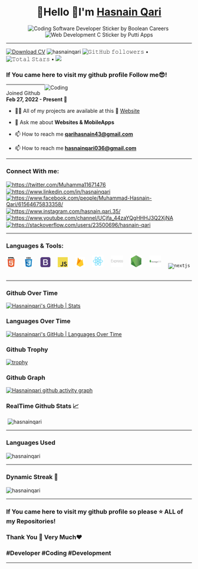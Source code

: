<h1 align="center">🤗Hello 👋I'm <a href="https://hasnain-qari.netlify.app">Hasnain Qari</a></h1>
<p align="center">
<a><img src="https://media2.giphy.com/media/cUAGuLiEcTBwRfkAQq/giphy.gif?cid=ecf05e474bjrlcjt6yc7w0t20djokbtl9i4e9iqkie9anv8i&amp;rid=giphy.gif&amp;ct=s" alt="Coding Software Developer Sticker by Boolean Careers" style="width: 350px; height: 250px; left: 0px; top: 0px;"></a>&nbsp
<a>
<img src="https://media4.giphy.com/media/juua9i2c2fA0AIp2iq/giphy.gif?cid=ecf05e47cjwlyt9w4vzwklu5cazoassvtuwrmkg44u25h0it&amp;rid=giphy.gif&amp;ct=s" alt="Web Development C Sticker by Putti Apps" style="width: 390px; height: 250px; left: 0px; top: 0px;">
</a>
</p>
<hr />
<p align="center">
<!--   <a href="https://user-badge.committers.top/pakistan/hasnainqari"><img src="https://user-badge.committers.top/pakistan/hasnainqari.svg"></a> • -->

[![Download CV](https://img.shields.io/badge/Download%20CV-red)](https://drive.google.com/file/d/1EIiyigneEMaSkfLud4beVza9Gt02hQO8/view?usp=sharing)
  <img src="https://komarev.com/ghpvc/?username=hasnainqari&label=Profile%20views&color=0e75b6&style=flat" alt="hasnainqari" />
  <img alt="𝙶𝚒𝚝𝙷𝚞𝚋 𝚏𝚘𝚕𝚕𝚘𝚠𝚎𝚛𝚜" src="https://img.shields.io/github/followers/hasnainqari?label=Followers&style=social"> •
  <img src="https://img.shields.io/github/stars/hasnainqari?label=Stars" alt="𝚃𝚘𝚝𝚊𝚕 𝚂𝚝𝚊𝚛𝚜"> •
  <a href="https://github.com/sponsors/hasnainqari"><img src="https://img.shields.io/static/v1?label=Sponsor&message=%E2%9D%A4&logo=GitHub&color=%23fe8e86"/></a>
</p>

### If You came here to visit my github profile Follow me😎!
<img align="right" alt="Coding" width="400" src="https://analyticsindiamag.com/wp-content/uploads/2018/12/developer-dribbble.gif">
<hr />
Joined Github <b> Feb 27, 2022 - Present </b> 🥳

- 👨‍💻 All of my projects are available at this 🔗 [Website](https://hasnain-qari.netlify.app)

- 💬 Ask me about **Websites & MobileApps**

- 📫 How to reach me **qarihasnain43@gmail.com**
- 📫 How to reach me **hasnainqari036@gmail.com**
<hr />
<h3 align="left">Connect With me:</h3>
<p align="left">
<a href="https://twitter.com/Muhamma11671476" target="blank"><img align="center" src="https://raw.githubusercontent.com/rahuldkjain/github-profile-readme-generator/master/src/images/icons/Social/twitter.svg" alt="https://twitter.com/Muhamma11671476" height="30" width="40" /></a>
<a href="https://www.linkedin.com/in/hasnainqari" target="blank"><img align="center" src="https://raw.githubusercontent.com/rahuldkjain/github-profile-readme-generator/master/src/images/icons/Social/linked-in-alt.svg" alt="https://www.linkedin.com/in/hasnainqari" height="30" width="40" /></a>
<a href="https://www.facebook.com/people/Muhammad-Hasnain-Qari/61564675833358/" target="blank"><img align="center" src="https://raw.githubusercontent.com/rahuldkjain/github-profile-readme-generator/master/src/images/icons/Social/facebook.svg" alt="https://www.facebook.com/people/Muhammad-Hasnain-Qari/61564675833358/" height="30" width="40" /></a>  
<a href="https://www.instagram.com/hasnain.qari.35/" target="blank"><img align="center" src="https://raw.githubusercontent.com/rahuldkjain/github-profile-readme-generator/master/src/images/icons/Social/instagram.svg" alt="https://www.instagram.com/hasnain.qari.35/" height="30" width="40" /></a>
<a href="https://youtube.com/@hasnainqari" target="blank"><img align="center" src="https://raw.githubusercontent.com/rahuldkjain/github-profile-readme-generator/master/src/images/icons/Social/youtube.svg" alt="https://www.youtube.com/channel/UCjfa_44zaYQgHHHJ3Q2XjNA" height="30" width="40" /></a>
<a href="https://stackoverflow.com/users/23500696/hasnain-qari" target="blank"><img align="center" src="https://upload.wikimedia.org/wikipedia/commons/thumb/e/ef/Stack_Overflow_icon.svg/768px-Stack_Overflow_icon.svg.png" alt="https://stackoverflow.com/users/23500696/hasnain-qari" height="40" width="40" /></a>

</p>
<hr />
<h3 align="left">Languages & Tools:</h3>
<code><img height="27" src="https://raw.githubusercontent.com/github/explore/80688e429a7d4ef2fca1e82350fe8e3517d3494d/topics/html/html.png" alt="HTML"></code> &nbsp; &nbsp;
<code><img height="27" src="https://raw.githubusercontent.com/github/explore/80688e429a7d4ef2fca1e82350fe8e3517d3494d/topics/css/css.png" alt="CSS"></code>  &nbsp; &nbsp;
<code><img height="27" src="https://raw.githubusercontent.com/github/explore/80688e429a7d4ef2fca1e82350fe8e3517d3494d/topics/bootstrap/bootstrap.png" alt="Bootstrap"></code> &nbsp; &nbsp;
<code><img height="27" src="https://raw.githubusercontent.com/github/explore/80688e429a7d4ef2fca1e82350fe8e3517d3494d/topics/javascript/javascript.png" alt="Javascript"></code>  &nbsp; &nbsp;
<code><img height="27" src="https://raw.githubusercontent.com/github/explore/80688e429a7d4ef2fca1e82350fe8e3517d3494d/topics/firebase/firebase.png" alt="Firebase"></code>  &nbsp; &nbsp;
<code><img height="32" src="https://raw.githubusercontent.com/github/explore/80688e429a7d4ef2fca1e82350fe8e3517d3494d/topics/react/react.png" alt="React"></code> &nbsp; &nbsp;
<code><img height="32" src="https://raw.githubusercontent.com/github/explore/80688e429a7d4ef2fca1e82350fe8e3517d3494d/topics/express/express.png" alt="Exress"></code> &nbsp; &nbsp;
<code><img height="32" src="https://raw.githubusercontent.com/github/explore/80688e429a7d4ef2fca1e82350fe8e3517d3494d/topics/nodejs/nodejs.png" alt="NodeJS"></code> &nbsp; &nbsp;
<code><img height="32" src="https://raw.githubusercontent.com/github/explore/80688e429a7d4ef2fca1e82350fe8e3517d3494d/topics/mongodb/mongodb.png" alt="MongoDB"></code> &nbsp; &nbsp;
<code><img height="32" src="https://soshace.com/wp-content/uploads/2019/10/Getting-Started-with-NextJS.jpg" alt="nextjs"></code> &nbsp; &nbsp;

<hr />

### Github Over Time
[![Hasnainqari's GitHub | Stats](https://stats.quine.sh/Hasnainqari/github?theme=dark)](https://quine.sh?utm_source=widgets&utm_campaign=Hasnainqari)

### Languages Over Time
[![Hasnainqari's GitHub | Languages Over Time](https://stats.quine.sh/Hasnainqari/languages-over-time?theme=dark)](https://quine.sh?utm_source=widgets&utm_campaign=Hasnainqari)

### Github Trophy
[![trophy](https://github-profile-trophy.vercel.app/?username=Hasnainqari&theme=monokai)](https://github.com/Hasnainqari/github-profile-trophy)

### Github Graph
[![Hasnainqari github activity graph](https://github-readme-activity-graph.vercel.app/graph?username=Hasnainqari&theme=xcode)](https://github.com/Hasnainqari/HasnainQari)

### RealTime Github Stats 📈
<p>&nbsp;<img align="center" src="https://github-readme-stats.vercel.app/api?username=hasnainqari&show_icons=true&locale=en" alt="hasnainqari" /></p>
<hr />

### Languages Used 
<p><img align="center" src="https://github-readme-stats.vercel.app/api/top-langs?username=hasnainqari&show_icons=true&locale=en&layout=compact" alt="hasnainqari" /></p>
<hr />

### Dynamic Streak 🚀
<p><img align="center" src="https://github-readme-streak-stats.herokuapp.com/?user=hasnainqari&" alt="hasnainqari" /></p>
<hr />

### If You came here to visit my github profile so please ⭐ ALL of my Repositories!
### Thank You 🥳 Very Much❤️
### #Developer #Coding #Development
<hr />
